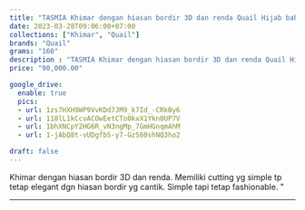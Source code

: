 ```yaml
---
title: "TASMIA Khimar dengan hiasan bordir 3D dan renda Quail Hijab bahan Wolly crepe"
date: 2023-03-28T09:06:00+07:00
collections: ["Khimar", "Quail"]
brands: "Quail"
grams: "160"
description : "TASMIA Khimar dengan hiasan bordir 3D dan renda Quail Hijab bahan Wolly crepe"
price: "90,000.00"

google_drive:
  enable: true
  pics:
  - url: 1zs7HXH9WP9VvKDd7JM9_k7Id_-CRkBy6
  - url: 118lL1kCcvACOwEetCTo0kxX1Ykn0UP7V
  - url: 1bhXNCpY2HG6R_vN3ngMp_7GmHGnqmAhM
  - url: 1-jAbQ8t-vUDgfbS-y7-GzS60shNQ3ho2

draft: false
---
```


Khimar dengan hiasan bordir 3D dan renda. Memiliki cutting yg simple tp tetap elegant dgn hiasan bordir yg cantik. Simple tapi tetap fashionable. "

---------    
 
